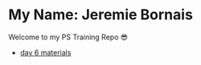 # My Name: Jeremie Bornais

Welcome to my PS Training Repo 😎

- [day 6 materials](https://jere-mie.github.io/publicis-sapient-student-activities/day6)
